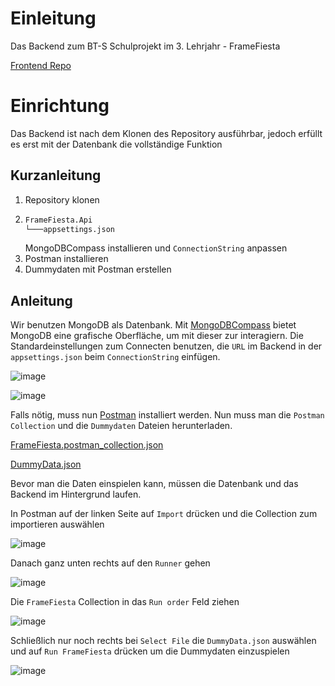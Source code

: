 # Einleitung
Das Backend zum BT-S Schulprojekt im 3. Lehrjahr - FrameFiesta

[Frontend Repo](https://github.com/JannikKrusch/framefiesta/edit/master/README.md)

# Einrichtung
Das Backend ist nach dem Klonen des Repository ausführbar, jedoch erfüllt es erst mit der Datenbank die vollständige Funktion

## Kurzanleitung
1. Repository klonen
2. ```bash
   FrameFiesta.Api
   └───appsettings.json
   ```
    MongoDBCompass installieren und `ConnectionString` anpassen
4. Postman installieren
5. Dummydaten mit Postman erstellen

## Anleitung
Wir benutzen MongoDB als Datenbank. Mit [MongoDBCompass](https://www.mongodb.com/try/download/compass) bietet MongoDB eine grafische Oberfläche, um mit dieser zur interagiern.
Die Standardeinstellungen zum Connecten benutzen, die `URL` im Backend in der `appsettings.json` beim `ConnectionString` einfügen.

![image](https://github.com/paulMaibachCamao/FrameFiesta/assets/101870362/97b4d41d-dec6-4ec0-b969-a3470ec312d3)

![image](https://github.com/paulMaibachCamao/FrameFiesta/assets/101870362/5a8ec395-0490-4dca-97bb-f70c783fd0db)

Falls nötig, muss nun [Postman](https://www.postman.com/downloads/) installiert werden.
Nun muss man die `Postman Collection` und die `Dummydaten` Dateien herunterladen.

[FrameFiesta.postman_collection.json](https://github.com/paulMaibachCamao/FrameFiesta/files/13513226/FrameFiesta.postman_collection.json)

[DummyData.json](https://github.com/paulMaibachCamao/FrameFiesta/files/13513292/DummyData.json)

Bevor man die Daten einspielen kann, müssen die Datenbank und das Backend im Hintergrund laufen.

In Postman auf der linken Seite auf `Import` drücken und die Collection zum importieren auswählen

![image](https://github.com/paulMaibachCamao/FrameFiesta/assets/101870362/ebfc2d4b-8bad-4b43-8204-46939a08a807)

Danach ganz unten rechts auf den `Runner` gehen

![image](https://github.com/paulMaibachCamao/FrameFiesta/assets/101870362/2de6f2c2-18d3-4a68-826c-e70baeb871f5)

Die `FrameFiesta` Collection in das `Run order` Feld ziehen

![image](https://github.com/paulMaibachCamao/FrameFiesta/assets/101870362/90c1bdcb-6481-49fc-9342-da76fa8d4192)

Schließlich nur noch rechts bei `Select File` die `DummyData.json` auswählen und auf `Run FrameFiesta` drücken um die Dummydaten einzuspielen

![image](https://github.com/paulMaibachCamao/FrameFiesta/assets/101870362/9720a6d0-d5f8-401c-866e-1d516440abc6)
